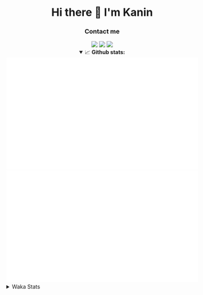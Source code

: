 <div align="center">
 <h1>Hi there 👋 I'm Kanin</h1>
 <h3>Contact me</h3>
 <a href="mailto:im@kanin.dev"><img src="https://img.shields.io/badge/gmail-%23D14836.svg?&style=for-the-badge&logo=gmail&logoColor=white"/></a>
 <a href="https://twitter.com/KaninTwt"><img src="https://img.shields.io/badge/twitter-%231DA1F2.svg?&style=for-the-badge&logo=twitter&logoColor=white"/></a>
 <a href="https://www.linkedin.com/in/KaninDev"><img src="https://img.shields.io/badge/linkedin-%230077B5.svg?&style=for-the-badge&logo=linkedin&logoColor=white"/></a>
<details open>
  <summary>📈 <b>Github stats:</b></summary>
  <img src="https://github.com/Kanin/Kanin/blob/master/scripts/GitHubStats/generated/overview.svg"/>
  <img src="https://github.com/Kanin/Kanin/blob/master/scripts/GitHubStats/generated/languages.svg"/>
</details>
</div>

<details>
 <summary>Waka Stats</summary>

<!--START_SECTION:waka-->
![Code Time](http://img.shields.io/badge/Code%20Time-2%2C887%20hrs%2039%20mins-blue)

![Profile Views](http://img.shields.io/badge/Profile%20Views-1-blue)

![Lines of code](https://img.shields.io/badge/From%20Hello%20World%20I%27ve%20Written-815.2%20thousand%20lines%20of%20code-blue)

**🐱 My GitHub Data** 

> 📦 182.9 kB Used in GitHub's Storage 
 > 
> 💼 Opted to Hire
 > 
> 📜 29 Public Repositories 
 > 
> 🔑 19 Private Repositories 
 > 
**I'm an Early 🐤** 

```text
🌞 Morning                2848 commits        ███████░░░░░░░░░░░░░░░░░░   28.63 % 
🌆 Daytime                2858 commits        ███████░░░░░░░░░░░░░░░░░░   28.74 % 
🌃 Evening                2908 commits        ███████░░░░░░░░░░░░░░░░░░   29.24 % 
🌙 Night                  1332 commits        ███░░░░░░░░░░░░░░░░░░░░░░   13.39 % 
```
📅 **I'm Most Productive on Monday** 

```text
Monday                   2005 commits        █████░░░░░░░░░░░░░░░░░░░░   20.16 % 
Tuesday                  1421 commits        ████░░░░░░░░░░░░░░░░░░░░░   14.29 % 
Wednesday                972 commits         ██░░░░░░░░░░░░░░░░░░░░░░░   09.77 % 
Thursday                 1562 commits        ████░░░░░░░░░░░░░░░░░░░░░   15.70 % 
Friday                   1627 commits        ████░░░░░░░░░░░░░░░░░░░░░   16.36 % 
Saturday                 904 commits         ██░░░░░░░░░░░░░░░░░░░░░░░   09.09 % 
Sunday                   1455 commits        ████░░░░░░░░░░░░░░░░░░░░░   14.63 % 
```


📊 **This Week I Spent My Time On** 

```text
🕑︎ Time Zone: America/New_York

💬 Programming Languages: 
Python                   10 hrs 18 mins      ████████████████████░░░░░   80.49 % 
TOML                     1 hr 28 mins        ███░░░░░░░░░░░░░░░░░░░░░░   11.54 % 
TypeScript               44 mins             █░░░░░░░░░░░░░░░░░░░░░░░░   05.74 % 
virtualenv               8 mins              ░░░░░░░░░░░░░░░░░░░░░░░░░   01.04 % 
Markdown                 4 mins              ░░░░░░░░░░░░░░░░░░░░░░░░░   00.54 % 

🔥 Editors: 
VS Code                  12 hrs 48 mins      █████████████████████████   100.00 % 

🐱‍💻 Projects: 
Bot                      8 hrs 32 mins       █████████████████░░░░░░░░   66.62 % 
Site                     1 hr 49 mins        ████░░░░░░░░░░░░░░░░░░░░░   14.25 % 
website-new              1 hr 19 mins        ███░░░░░░░░░░░░░░░░░░░░░░   10.32 % 
media-player             44 mins             █░░░░░░░░░░░░░░░░░░░░░░░░   05.73 % 
Maki Bot                 23 mins             █░░░░░░░░░░░░░░░░░░░░░░░░   03.08 % 

💻 Operating System: 
Windows                  12 hrs 48 mins      █████████████████████████   100.00 % 
```

**I Mostly Code in Python** 

```text
Python                   32 repos            ████████████████░░░░░░░░░   62.75 % 
TypeScript               6 repos             ███░░░░░░░░░░░░░░░░░░░░░░   11.76 % 
Java                     5 repos             ██░░░░░░░░░░░░░░░░░░░░░░░   09.80 % 
HTML                     3 repos             █░░░░░░░░░░░░░░░░░░░░░░░░   05.88 % 
Kotlin                   1 repo              ░░░░░░░░░░░░░░░░░░░░░░░░░   01.96 % 
```



**Timeline**

![Lines of Code chart](https://raw.githubusercontent.com/Kanin/Kanin/master/assets/bar_graph.png)


 Last Updated on 01/09/2025 00:23:42 UTC
<!--END_SECTION:waka-->
</details>
